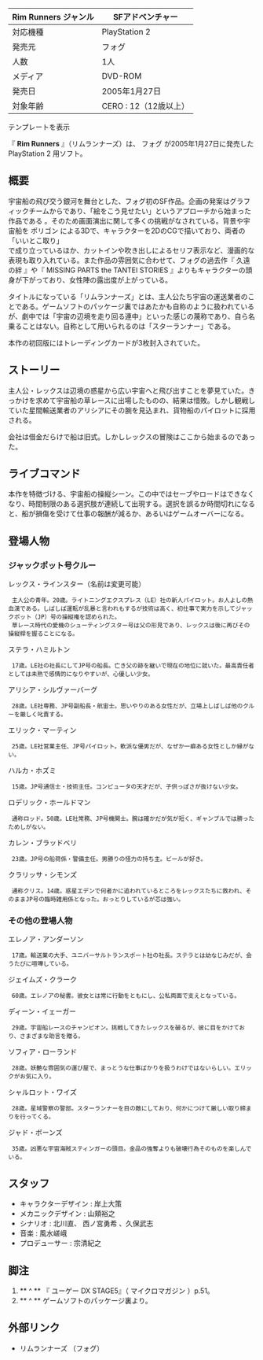 Rim Runners  ジャンル  |  SFアドベンチャー   
---|---  
対応機種  |  PlayStation 2   
発売元  |  フォグ   
人数  |  1人   
メディア  |  DVD-ROM   
発売日  |  2005年1月27日   
対象年齢  |  CERO  : 12（12歳以上）   
テンプレートを表示  
  
『 **Rim Runners** 』（リムランナーズ）は、  フォグ  が2005年1月27日に発売した  PlayStation 2  用ソフト。

##  概要



宇宙船の飛び交う銀河を舞台とした、フォグ初のSF作品。企画の発案はグラフィックチームからであり、「絵をこう見せたい」というアプローチから始まった作品である
  。そのため画面演出に関して多くの挑戦がなされている。背景や宇宙船を  ポリゴン
による3Dで、キャラクターを2DのCGで描いており、両者の「いいとこ取り」  
で成り立っているほか、カットインや吹き出しによるセリフ表示など、漫画的な表現も取り入れている。また作品の雰囲気に合わせて、フォグの過去作『  久遠の絆
』や『  MISSING PARTS the TANTEI STORIES  』よりもキャラクターの頭身が下がっており、女性陣の露出度が上がっている。

タイトルになっている「リムランナーズ」とは、主人公たち宇宙の運送業者のことである。ゲームソフトのパッケージ裏ではあたかも自称のように扱われているが、劇中では「宇宙の辺境を走り回る連中」といった感じの蔑称であり、自ら名乗ることはない。自称として用いられるのは「スターランナー」である。

本作の初回版にはトレーディングカードが3枚封入されていた。

##  ストーリー



主人公・レックスは辺境の惑星から広い宇宙へと飛び出すことを夢見ていた。きっかけを求めて宇宙船の草レースに出場したものの、結果は惜敗。しかし観戦していた星間輸送業者のアリシアにその腕を見込まれ、貨物船のパイロットに採用される。

会社は借金だらけで船は旧式。しかしレックスの冒険はここから始まるのであった。

##  ライブコマンド



本作を特徴づける、宇宙船の操縦シーン。この中ではセーブやロードはできなくなり、時間制限のある選択肢が連続して出現する。選択を誤るか時間切れになると、船が損傷を受けて仕事の報酬が減るか、あるいはゲームオーバーになる。

##  登場人物



###  ジャックポット号クルー



レックス・ラインスター（名前は変更可能）

     主人公の青年。20歳。ライトニングエクスプレス（LE）社の新人パイロット。お人よしの熱血漢である。しばしば運転が乱暴と言われもするが技術は高く、初仕事で実力を示してジャックポット（JP）号の操縦権を認められた。 
     草レース時代の愛機のシューティングスター号は父の形見であり、レックスは後に再びその操縦桿を握ることになる。 
ステラ・ハミルトン

     17歳。LE社の社長にしてJP号の船長。亡き父の跡を継いで現在の地位に就いた。最高責任者としては未熟で感情的になりやすいが、心優しい少女。 
アリシア・シルヴァーバーグ

     28歳。LE社専務、JP号副船長・航宙士。思いやりのある女性だが、立場上しばしば他のクルーを厳しく叱責する。 
エリック・マーティン

     25歳。LE社営業主任、JP号パイロット。軟派な優男だが、なぜか一癖ある女性としか縁がない。 
ハルカ・ホズミ

     15歳。JP号通信士・技術主任。コンピュータの天才だが、子供っぽさが抜けない少女。 
ロデリック・ホールドマン

     通称ロッド。50歳。LE社常務、JP号機関士。腕は確かだが気が短く、ギャンブルでは勝ったためしがない。 
カレン・ブラッドベリ

     23歳。JP号の船荷係・警備主任。男勝りの怪力の持ち主。ビールが好き。 
クラリッサ・シモンズ

     通称クリス。14歳。惑星エデンで何者かに追われているところをレックスたちに救われ、そのままJP号の臨時雑用係となった。おっとりしているが芯は強い。 

###  その他の登場人物



エレノア・アンダーソン

     17歳。輸送業の大手、ユニバーサルトランスポート社の社長。ステラとは幼なじみだが、会うたびに喧嘩している。 
ジェイムズ・クラーク

     60歳。エレノアの秘書。彼女とは常に行動をともにし、公私両面で支えとなっている。 
ディーン・イェーガー

     29歳。宇宙船レースのチャンピオン。挑戦してきたレックスを破るが、彼に目をかけており、さまざまな助言を贈る。 
ソフィア・ローランド

     28歳。妖艶な雰囲気の運び屋で、まっとうな仕事ばかりを扱うわけではないらしい。エリックがお気に入り。 
シャルロット・ワイズ

     28歳。星域警察の警部。スターランナーを目の敵にしており、何かにつけて厳しい取り締まりを行ってくる。 
ジャド・ボーンズ

     35歳。凶悪な宇宙海賊スティンガーの頭目。金品の強奪よりも破壊行為そのものを楽しんでいる。 

##  スタッフ



  * キャラクターデザイン :  岸上大策 
  * メカニックデザイン : 山頬裕之 
  * シナリオ : 北川直、  西ノ宮勇希  、久保武志 
  * 音楽 :  風水嵯峨 
  * プロデューサー :  宗清紀之 

##  脚注



  1. ** ^  ** 『  ユーゲー  DX STAGE5』（  マイクロマガジン  ）p.51。 
  2. ** ^  ** ゲームソフトのパッケージ裏より。 

##  外部リンク



  * リムランナーズ  （フォグ） 

